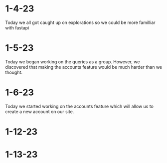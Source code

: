 # 1-4-23

Today we all got caught up on explorations so we could be more familliar with fastapi

# 1-5-23

Today we began working on the queries as a group. However, we discovered that making the accounts feature would be much harder than we thought.

# 1-6-23

Today we started working on the accounts feature which will allow us to create a new account
on our site.

# 1-12-23

# 1-13-23

